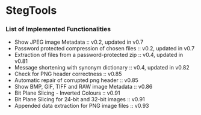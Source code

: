 # StegTools

### List of Implemented Functionalities

 - Show JPEG image Metadata                                     :: v0.2, updated in v0.7
 - Password protected compression of chosen files               :: v0.2, updated in v0.7
 - Extraction of files from a password-protected zip            :: v0.4, updated in v0.81
 - Message shortening with synonym dictionary                   :: v0.4, updated in v0.82
 - Check for PNG header correctness                             :: v0.85
 - Automatic repair of corrupted png header                     :: v0.85
 - Show BMP, GIF, TIFF and RAW image Metadata                   :: v0.86
 - Bit Plane Slicing - Inverted Colours                         :: v0.91
 - Bit Plane Slicing for 24‑bit and 32-bit images               :: v0.91
 - Appended data extraction for PNG image files                 :: v0.93